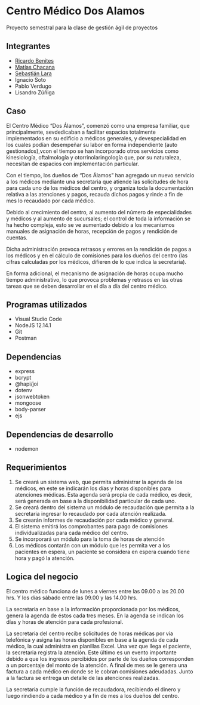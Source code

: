 # Centro Médico Dos Alamos

Proyecto semestral para la clase de gestión ágil de proyectos

## Integrantes

* [Ricardo Benites](https://github.com/dezk123)
* [Matías Chacana](https://github.com/matiaszntc)
* [Sebastián Lara](https://github.com/Pelu-k)
* Ignacio Soto
* Pablo Verdugo
* Lisandro Zúñiga

## Caso

El Centro Médico “Dos Álamos”, comenzó como una empresa familiar, que principalmente, sevdedicaban a facilitar espacios totalmente implementados en su edificio a médicos generales, y devespecialidad en los cuales podían desempeñar su labor en forma independiente (auto gestionados),vcon el tiempo se han incorporado otros servicios como kinesiología, oftalmología y otorrinolaringología que, por su naturaleza, necesitan de espacios con implementación particular.

Con el tiempo, los dueños de “Dos Álamos” han agregado un nuevo servicio a los médicos mediante una secretaria que atiende las solicitudes de hora para cada uno de los médicos del centro, y organiza toda la documentación relativa a las atenciones y pagos, recauda dichos pagos y rinde a fin de mes lo recaudado por cada médico.

Debido al crecimiento del centro, al aumento del número de especialidades y médicos y al aumento de sucursales; el control de toda la información se ha hecho compleja, esto se ve aumentado debido a los mecanismos manuales de asignación de horas, recepción de pagos y rendición de cuentas.

Dicha administración provoca retrasos y errores en la rendición de pagos a los médicos y en el cálculo de comisiones para los dueños del centro (las cifras calculadas por los médicos, difieren de lo que indica la secretaria).

En forma adicional, el mecanismo de asignación de horas ocupa mucho tiempo administrativo, lo que provoca problemas y retrasos en las otras tareas que se deben desarrollar en el día a día del centro médico.

## Programas utilizados

* Visual Studio Code
* NodeJS 12.14.1
* Git
* Postman

## Dependencias

* express
* bcrypt
* @hapi/joi
* dotenv
* jsonwebtoken
* mongoose
* body-parser
* ejs

## Dependencias de desarrollo

* nodemon

## Requerimientos

1. Se creará un sistema web, que permita administrar la agenda de los médicos, en este se indicarán los días y  horas disponibles para atenciones médicas. Esta agenda será propia de cada médico, es decir, será generada  en base a la disponibilidad particular de cada uno. 
2. Se creará dentro del sistema un módulo de recaudación que permita a la secretaria ingresar lo recaudado por  cada atención realizada. 
3. Se crearán informes de recaudación por cada médico y general. 
4. El sistema emitirá los comprobantes para pago de comisiones individualizadas para cada  médico del centro. 
5. Se incorporará un módulo para la toma de horas de atención 
6. Los médicos contarán con un módulo que les permita ver a los pacientes en espera, un  paciente se considera en espera cuando tiene hora y pagó la atención. 

## Logica del negocio

El centro médico funciona de lunes a viernes entre las 09.00 a las 20.00 hrs. Y los días sábado entre las 09.00 y las 14.00 hrs.

La secretaria en base a la información proporcionada por los médicos, genera la agenda de éstos cada tres meses. En la agenda se indican los días y horas de atención para cada profesional.

La secretaria del centro recibe solicitudes de horas médicas por vía telefónica y asigna las horas disponibles en base a la agenda de cada médico, la cual administra en planillas Excel. Una vez que llega el paciente, la secretaria registra la atención. Este último es un evento importante debido a que los ingresos percibidos por parte de los dueños corresponden a un porcentaje del monto de la atención. A final de mes se le genera una factura a cada médico en donde se le cobran comisiones adeudadas. Junto a la factura se entrega un detalle de las atenciones realizadas.

La secretaria cumple la función de recaudadora, recibiendo el dinero y luego rindiendo a cada médico y a fin de mes a los dueños del centro.